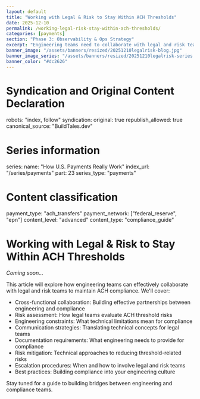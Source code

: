 ```yaml
---
layout: default
title: "Working with Legal & Risk to Stay Within ACH Thresholds"
date: 2025-12-10
permalink: /working-legal-risk-stay-within-ach-thresholds/
categories: [payments]
section: "Phase 3: Observability & Ops Strategy"
excerpt: "Engineering teams need to collaborate with legal and risk teams to build systems that stay within ACH thresholds and compliance requirements."
banner_image: "/assets/banners/resized/20251210legalrisk-blog.jpg"
banner_image_series: "/assets/banners/resized/20251210legalrisk-series.jpg"
banner_color: "#dc2626"
---
```


# Syndication and Original Content Declaration
robots: "index, follow"
syndication:
  original: true
  republish_allowed: true
  canonical_source: "BuildTales.dev"

# Series information
series:
  name: "How U.S. Payments Really Work"
  index_url: "/series/payments"
  part: 23
  series_type: "payments"

# Content classification
payment_type: "ach_transfers"
payment_network: ["federal_reserve", "epn"]
content_level: "advanced"
content_type: "compliance_guide"

# Working with Legal & Risk to Stay Within ACH Thresholds

*Coming soon...*

This article will explore how engineering teams can effectively collaborate with legal and risk teams to maintain ACH compliance. We'll cover:

- Cross-functional collaboration: Building effective partnerships between engineering and compliance
- Risk assessment: How legal teams evaluate ACH threshold risks
- Engineering constraints: What technical limitations mean for compliance
- Communication strategies: Translating technical concepts for legal teams
- Documentation requirements: What engineering needs to provide for compliance
- Risk mitigation: Technical approaches to reducing threshold-related risks
- Escalation procedures: When and how to involve legal and risk teams
- Best practices: Building compliance into your engineering culture

Stay tuned for a guide to building bridges between engineering and compliance teams.

